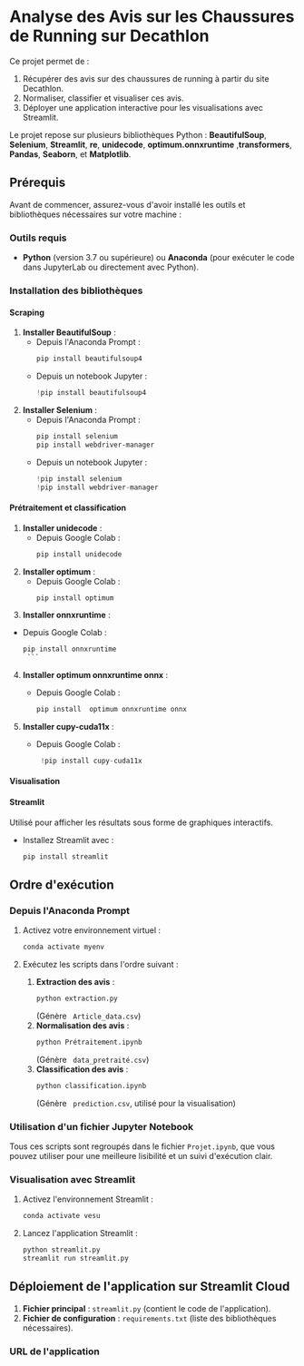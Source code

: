 # Analyse des Avis sur les Chaussures de Running sur Decathlon

Ce projet permet de :
1. Récupérer des avis sur des chaussures de running à partir du site Decathlon.
2. Normaliser, classifier et visualiser ces avis.
3. Déployer une application interactive pour les visualisations avec Streamlit.

Le projet repose sur plusieurs bibliothèques Python : **BeautifulSoup**, **Selenium**, **Streamlit**, **re**, **unidecode**, **optimum.onnxruntime** ,**transformers**, **Pandas**, **Seaborn**, et **Matplotlib**.

## Prérequis
Avant de commencer, assurez-vous d'avoir installé les outils et bibliothèques nécessaires sur votre machine :

### Outils requis
- **Python** (version 3.7 ou supérieure) ou **Anaconda** (pour exécuter le code dans JupyterLab ou directement avec Python).

### Installation des bibliothèques
#### Scraping
1. **Installer BeautifulSoup** :
   - Depuis l'Anaconda Prompt :
     ```bash
     pip install beautifulsoup4
     ```
   - Depuis un notebook Jupyter :
     ```python
     !pip install beautifulsoup4
     ```
2. **Installer Selenium** :
   - Depuis l'Anaconda Prompt :
     ```bash
     pip install selenium
     pip install webdriver-manager
     ```
   - Depuis un notebook Jupyter :
     ```python
     !pip install selenium
     !pip install webdriver-manager
     ```

#### Prétraitement et classification
1. **Installer unidecode** :
   - Depuis Google Colab :
     ```python
     pip install unidecode
      ```
2. **Installer optimum** :
   - Depuis Google Colab :
     ```python
     pip install optimum
      ```
3. **Installer onnxruntime** :
- Depuis Google Colab :
     ```python
     pip install onnxruntime
      ```
4. **Installer  optimum onnxruntime onnx** :
   - Depuis Google Colab :
     ```python
     pip install  optimum onnxruntime onnx
      ```
    
5. **Installer  cupy-cuda11x** :
   - Depuis Google Colab :
     ```python
      !pip install cupy-cuda11x
      ```

#### Visualisation



#### Streamlit 
Utilisé pour afficher les résultats sous forme de graphiques interactifs.
- Installez Streamlit avec :
  ```bash
  pip install streamlit
  ```

## Ordre d'exécution
### Depuis l'Anaconda Prompt
1. Activez votre environnement virtuel :
   ```bash
   conda activate myenv
   ```

2. Exécutez les scripts dans l'ordre suivant :
   1. **Extraction des avis** :
      ```bash
      python extraction.py
      ```
      (Génère ` Article_data.csv`)
   2. **Normalisation des avis** :
      ```bash
      python Prétraitement.ipynb
      ```
      (Génère ` data_pretraité.csv`)
   3. **Classification des avis** :
      ```bash
      python classification.ipynb
      ```
      (Génère ` prediction.csv`, utilisé pour la visualisation)

### Utilisation d'un fichier Jupyter Notebook
Tous ces scripts sont regroupés dans le fichier `Projet.ipynb`, que vous pouvez utiliser pour une meilleure lisibilité et un suivi d'exécution clair.

### Visualisation avec Streamlit
1. Activez l'environnement Streamlit :
   ```bash
   conda activate vesu
   ```
2. Lancez l'application Streamlit :
   ```bash
   python streamlit.py
   streamlit run streamlit.py
   ```
  

## Déploiement de l'application sur Streamlit Cloud
1. **Fichier principal** : `streamlit.py` (contient le code de l'application).
2. **Fichier de configuration** : `requirements.txt` (liste des bibliothèques nécessaires).

### URL de l'application




